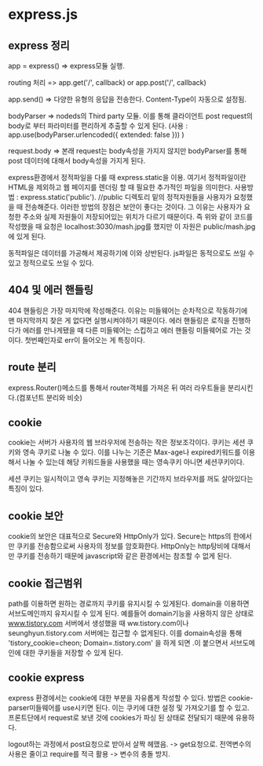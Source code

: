 # express.js
express 정리
-----

app = express()  => express모듈 실행. 

routing 처리 => app.get('/', callback) or app.post('/', callback)

app.send() => 다양한 유형의 응답을 전송한다. Content-Type이 자동으로 설정됨.

bodyParser => nodeds의 Third party 모듈. 이를 통해 클라이언트 post request의 body로 부터 파라미터를 편리하게 추출할 수 있게 된다. (사용 : app.use(bodyParser.urlencoded({ extended: false }))  )

request.body => 본래 request는 body속성을 가지지 않지만 bodyParser를 통해 post 데이터에 대해서 body속성을 가지게 된다.

express환경에서 정적파일을 다룰 때 express.static을 이용. 여기서 정적파일이란 HTML을 제외하고 웹 페이지를 렌더링 할 때 필요한 추가적인 파일을 의미한다.
사용방법 : express.static('public'). //public 디렉토리 밑의 정적자원들을 사용자가 요청했을 때 전송해준다. 
이러한 방법의 장점은 보안이 좋다는 것이다. 그 이유는 사용자가 요청한 주소와 실제 자원들이 저장되어있는 위치가 다르기 때문이다.
즉 위와 같이 코드를 작성했을 때 요청은 localhost:3030/mash.jpg를 했지만 이 자원은 public/mash.jpg에 있게 된다. 

동적파일은 데이터를 가공해서 제공하기에 이와 상반된다. js파일은 동적으로도 쓰일 수 있고 정적으로도 쓰일 수 있다.

404 및 에러 핸들링
-----
404 핸들링은 가장 마지막에 작성해준다. 이유는 미들웨어는 순차적으로 작동하기에 맨 마지막까지 찾은 게 없다면 실행시켜야하기 때문이다.
에러 핸들링은 로직을 진행하다가 에러를 만나게됐을 때 다른 미들웨어는 스킵하고 에러 핸들링 미들웨어로 가는 것이다. 첫번째인자로 err이 들어오는 게 특징이다.


route 분리
----
express.Router()메소드를 통해서 router객체를 가져온 뒤 여러 라우트들을 분리시킨다.(컴포넌트 분리와 비슷) 

cookie 
----
cookie는 서버가 사용자의 웹 브라우저에 전송하는 작은 정보조각이다.
쿠키는 세션 쿠키와 영속 쿠키로 나눌 수 있다.
이를 나누는 기준은 Max-age나 expired키워드를 이용해서 나눌 수 있는데 해당 키워드들을 사용했을 때는 영속쿠키 아니면 세션쿠키이다.

세션 쿠키는 일시적이고 영속 쿠키는 지정해놓은 기간까지 브라우저를 꺼도 살아있다는 특징이 있다.


cookie 보안
----
cookie의 보안은 대표적으로 Secure와 HttpOnly가 있다.
Secure는 https의 한에서만 쿠키를 전송함으로써 사용자의 정보를 암호화한다.
HttpOnly는 http탕비에 대해서만 쿠키를 전송하기 때문에 javascript와 같은 환경에서는 참조할 수 없게 된다.


cookie 접근범위
----
path를 이용하면 원하는 경로까지 쿠키를 유지시킬 수 있게된다.
domain을 이용하면 서브도메인까지 유지시킬 수 있게 된다. 예를들어 domain기능을 사용하지 않은 상태로 www.tistory.com 서버에서 생성했을 때 ww.tistory.com이나 seunghyun.tistory.com 서버에는 접근할 수 없게된다. 이를 domain속성을 통해 'tistory_cookie=cheon; Domain=.tistory.com' 을 하게 되면 .이 붙으면서 서브도메인에 대한 쿠키들을 저장할 수 있게 된다.


cookie express
-----
express 환경에서는 cookie에 대한 부분을 자유롭게 작성할 수 있다. 방법은 cookie-parser미들웨어를 use시키면 된다.
이는 쿠키에 대한 설정 및 가져오기를 할 수 있고. 프론트단에서 request로 보낸 것에 cookies가 파싱 된 상태로 전달되기 때문에 유용하다.


logout하는 과정에서 post요청으로 받아서 살짝 헤맸음. -> get요청으로.
전역변수의 사용은 줄이고 require를 적극 활용 -> 변수의 충돌 방지.
